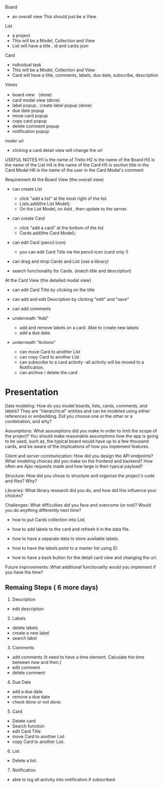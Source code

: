 Board
- an overall view
This should just be a View 

List 
- a project
- This will be a Model, Collection and View
- List will have a title , id and cards json


Card
- individual task
- This will be a Model, Collection and View
- Card will have a title, comments, labels, due date, subscribe, description


Views 
- board view （done)
- card modal view (done)
- label popup , create label popup  (done)
- due date popup 
- move card popup
- copy card popup
- delete comment popup
- notification popup



router url
- clicking a card detail view will change the url 


USEFUL NOTES
H1 is the name of Trello
H2 is the name of the Board
H3 is the name of the List
H4 is the name of the Card
H5 is section title in the Card Modal
H6 is the name of the user in the Card Modal's comment


Requirement
At the Board View (the overall view)
- can create List 
  - click "add a list" at the most right of the list.
  - Lists.add(the List Model);
  - On the List Model, on Add , then update to the server.
- can create Card
  - click "add a card" at the bottom of the list
  - Cards.add(the Card Model);

- can edit Card (pencil icon)
  - you can edit Card Title via the pencil icon (card only !)

- can drag and drop Cards and List (use a library)

- search functionality for Cards. (match title and description)


At the Card View (the detailed modal view)
  - can edit Card Title by clicking on the title
  - can add and edit Description by clicking "edit" and "save"
  - can add comments
  - underneath "Add"
    - add and remove labels on a card. Able to create new labels
    - add a due date.

  - underneath "Actions"
    - can move Card to another List
    - can copy Card to another List
    - can subscribe to a card activity
      -all activity will be moved to a Notification.
    - can archive / delete the card 






# Presentation

Data modeling: How do you model boards, lists, cards, comments, and labels? They are "hierarchical" entities and can be modeled using either references or embedding. Did you choose one or the other or a combination, and why?

Assumptions: What assumptions did you make in order to limit the scope of the project? You should make reasonable assumptions how the app is going to be used, such as, the typical board would have up to a few thousand cards, and be aware of the implications of how you implement features.

Client and server communication: How did you design the API endpoints? What modeling choices did you make on the frontend and backend? How often are Ajax requests made and how large is their typical payload?

Structure: How did you chose to structure and organize the project's code and files? Why?

Libraries: What library research did you do, and how did this influence your choices?

Challenges: What difficulties did you face and overcome (or not)? Would you do anything differently next time?

- how to put Cards collection into List.
- how to add labels to the card and refresh it in the data file.

- how to have a separate data to store available labels.

- how to have the labels point to a master list using ID.

- how to have a back button for the detail card view and changing the url.

Future improvements: What additional functionality would you implement if you have the time?




## Remaing Steps ( 6 more days)

1. Description
  - edit description

2. Labels
  - delete labels
  - create a new label
  - search label

3. Comments
  - add comments (it need to have a time element. Calculate the time between now and then.)
  - edit comment
  - delete comment

4. Due Date
  - add a due date
  - remove a due date
  - check done or not done.

5. Card 
  - Delete card
  - Search function
  - edit Card Title
  - move Card to another List
  - copy Card to another List.

6. List 
  - Delete a list.

7. Notification
  - able to log all activity into notification if subscribed.

